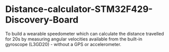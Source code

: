 # Distance-calculator-STM32F429-Discovery-Board
To build a wearable speedometer which can calculate the distance travelled for 20s by measuring angular velocities available from the built-in gyroscope (L3GD20) - without a GPS or accelerometer.

